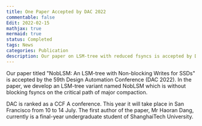 ```yaml
---
title: One Paper Accepted by DAC 2022
commentable: false
Edit: 2022-02-15
mathjax: true
mermaid: true
status: Completed
tags: News
categories: Publication
description: Our paper on LSM-tree with reduced fsyncs is accepted by DAC 2022.
---
```


<p>Our paper titled "NobLSM: An LSM-tree with Non-blocking Writes for SSDs" is accepted by <a href="https://www.dac.com/" style="text-decoration: none;" target="_blank">the 59th Design Automation Conference (DAC 2022)</a>. In the paper, we develop an LSM-tree variant named NobLSM which is without blocking fsyncs on the critical path of major compaction.</p>

<p>DAC is ranked as a <a href="https://www.ccf.org.cn/Academic_Evaluation/ARCH_DCP_SS/" style="text-decoration: none;" target="_blank">CCF A conference</a>. This year it will take place in San Francisco from 10 to 14 July. The first author of the paper, Mr Haoran Dang, currently is a final-year undergraduate student of ShanghaiTech University. </p>
